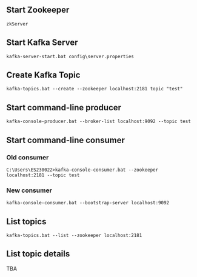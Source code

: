 
## Start Zookeeper
```zkServer```

## Start Kafka Server
```kafka-server-start.bat config\server.properties```

## Create Kafka Topic
```kafka-topics.bat --create --zookeeper localhost:2181 topic "test" ```

## Start command-line producer
```kafka-console-producer.bat --broker-list localhost:9092 --topic test```

## Start command-line consumer
### Old consumer
```C:\Users\ES230022>kafka-console-consumer.bat --zookeeper localhost:2181 --topic test```

### New consumer
```kafka-console-consumer.bat --bootstrap-server localhost:9092 ```

## List topics
```kafka-topics.bat --list --zookeeper localhost:2181```

## List topic details
TBA
